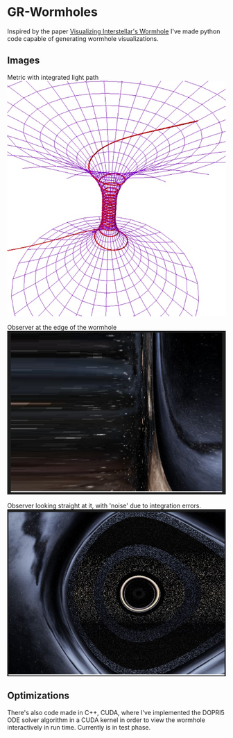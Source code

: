 # GR-Wormholes


Inspired by the paper [Visualizing Interstellar's Wormhole](https://arxiv.org/abs/1502.03809v3) I've made python code capable of generating wormhole visualizations. 

## Images

Metric with integrated light path
![Wormhole metric with path of light](outputs/metric.jpg)

Observer at the edge of the wormhole
![View at the edge of wormhole](outputs/edge.jpg)

Observer looking straight at it, with 'noise' due to integration errors. 
![](outputs/noisy_output.jpg)

## Optimizations

There's also code made in C++, CUDA, where I've implemented the DOPRI5 ODE solver algorithm in a CUDA kernel in order to view the wormhole interactively in run time. Currently is in test phase. 
